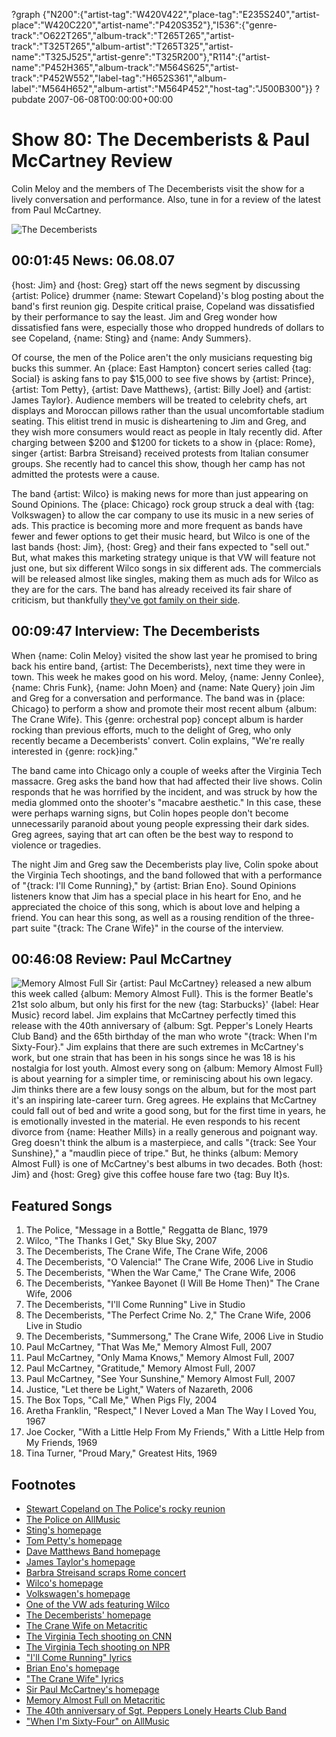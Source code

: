 ?graph {"N200":{"artist-tag":"W420V422","place-tag":"E235S240","artist-place":"W420C220","artist-name":"P420S352"},"I536":{"genre-track":"O622T265","album-track":"T265T265","artist-track":"T325T265","album-artist":"T265T325","artist-name":"T325J525","artist-genre":"T325R200"},"R114":{"artist-name":"P452H365","album-track":"M564S625","artist-track":"P452W552","label-tag":"H652S361","album-label":"M564H652","album-artist":"M564P452","host-tag":"J500B300"}}
?pubdate 2007-06-08T00:00:00+00:00

# Show 80: The Decemberists & Paul McCartney Review
Colin Meloy and the members of The Decemberists visit the show for a lively conversation and performance. Also, tune in for a review of the latest from Paul McCartney.

![The Decemberists](http://static.soundopinions.org/images/2007/decemberists.jpg)

## 00:01:45 News: 06.08.07
{host: Jim} and {host: Greg} start off the news segment by discussing {artist: Police} drummer {name: Stewart Copeland}'s blog posting about the band's first reunion gig. Despite critical praise, Copeland was dissatisfied by their performance to say the least. Jim and Greg wonder how dissatisfied fans were, especially those who dropped hundreds of dollars to see Copeland, {name: Sting} and {name: Andy Summers}. 

Of course, the men of the Police aren't the only musicians requesting big bucks this summer. An {place: East Hampton} concert series called {tag: Social} is asking fans to pay $15,000 to see five shows by {artist: Prince}, {artist: Tom Petty}, {artist: Dave Matthews}, {artist: Billy Joel} and {artist: James Taylor}. Audience members will be treated to celebrity chefs, art displays and Moroccan pillows rather than the usual uncomfortable stadium seating. This elitist trend in music is disheartening to Jim and Greg, and they wish more consumers would react as people in Italy recently did. After charging between $200 and $1200 for tickets to a show in {place: Rome}, singer {artist: Barbra Streisand} received protests from Italian consumer groups. She recently had to cancel this show, though her camp has not admitted the protests were a cause.

The band {artist: Wilco} is making news for more than just appearing on Sound Opinions. The {place: Chicago} rock group struck a deal with {tag: Volkswagen} to allow the car company to use its music in a new series of ads. This practice is becoming more and more frequent as bands have fewer and fewer options to get their music heard, but Wilco is one of the last bands {host: Jim}, {host: Greg} and their fans expected to "sell out." But, what makes this marketing strategy unique is that VW will feature not just one, but six different Wilco songs in six different ads. The commercials will be released almost like singles, making them as much ads for Wilco as they are for the cars. The band has already received its fair share of criticism, but thankfully [they've got family on their side](http://dannymiller.typepad.com/blog/2007/05/the_thanks_he_g.html).

## 00:09:47 Interview: The Decemberists
When {name: Colin Meloy} visited the show last year he promised to bring back his entire band, {artist: The Decemberists}, next time they were in town. This week he makes good on his word. Meloy, {name: Jenny Conlee}, {name: Chris Funk}, {name: John Moen} and {name: Nate Query} join Jim and Greg for a conversation and performance. The band was in {place: Chicago} to perform a show and promote their most recent album {album: The Crane Wife}. This {genre: orchestral pop} concept album is harder rocking than previous efforts, much to the delight of Greg, who only recently became a Decemberists' convert. Colin explains, "We're really interested in {genre: rock}ing."

The band came into Chicago only a couple of weeks after the Virginia Tech massacre. Greg asks the band how that had affected their live shows. Colin responds that he was horrified by the incident, and was struck by how the media glommed onto the shooter's "macabre aesthetic." In this case, these were perhaps warning signs, but Colin hopes people don't become unnecessarily paranoid about young people expressing their dark sides. Greg agrees, saying that art can often be the best way to respond to violence or tragedies.

The night Jim and Greg saw the Decemberists play live, Colin spoke about the Virginia Tech shootings, and the band followed that with a performance of "{track: I'll Come Running}," by {artist: Brian Eno}. Sound Opinions listeners know that Jim has a special place in his heart for Eno, and he appreciated the choice of this song, which is about love and helping a friend. You can hear this song, as well as a rousing rendition of the three-part suite "{track: The Crane Wife}" in the course of the interview.

## 00:46:08 Review: Paul McCartney
![Memory Almost Full](http://is2.mzstatic.com/image/thumb/Music3/v4/32/a9/a8/32a9a890-b49c-794e-5114-99cddfa61bd1/source/600x600bb.jpg "12224/914116246")
Sir {artist: Paul McCartney} released a new album this week called {album: Memory Almost Full}. This is the former Beatle's 21st solo album, but only his first for the new {tag: Starbucks}' {label: Hear Music} record label. Jim explains that McCartney perfectly timed this release with the 40th anniversary of {album: Sgt. Pepper's Lonely Hearts Club Band} and the 65th birthday of the man who wrote "{track: When I'm Sixty-Four}." Jim explains that there are such extremes in McCartney's work, but one strain that has been in his songs since he was 18 is his nostalgia for lost youth. Almost every song on {album: Memory Almost Full} is about yearning for a simpler time, or reminiscing about his own legacy. Jim thinks there are a few lousy songs on the album, but for the most part it's an inspiring late-career turn. Greg agrees. He explains that McCartney could fall out of bed and write a good song, but for the first time in years, he is emotionally invested in the material. He even responds to his recent divorce from {name: Heather Mills} in a really generous and poignant way. Greg doesn't think the album is a masterpiece, and calls "{track: See Your Sunshine}," a "maudlin piece of tripe." But, he thinks {album: Memory Almost Full} is one of McCartney's best albums in two decades. Both {host: Jim} and {host: Greg} give this coffee house fare two {tag: Buy It}s.

## Featured Songs
1. The Police, "Message in a Bottle," Reggatta de Blanc, 1979
2. Wilco, "The Thanks I Get," Sky Blue Sky, 2007
3. The Decemberists, The Crane Wife, The Crane Wife, 2006
4. The Decemberists, "O Valencia!" The Crane Wife, 2006 Live in Studio
5. The Decemberists, "When the War Came," The Crane Wife, 2006
6. The Decemberists, "Yankee Bayonet (I Will Be Home Then)" The Crane Wife, 2006
7. The Decemberists, "I'll Come Running" Live in Studio
8. The Decemberists, "The Perfect Crime No. 2," The Crane Wife, 2006 Live in Studio
9. The Decemberists, "Summersong," The Crane Wife, 2006 Live in Studio
10. Paul McCartney, "That Was Me," Memory Almost Full, 2007
11. Paul McCartney, "Only Mama Knows," Memory Almost Full, 2007
12. Paul McCartney, "Gratitude," Memory Almost Full, 2007
13. Paul McCartney, "See Your Sunshine," Memory Almost Full, 2007
14. Justice, "Let there be Light," Waters of Nazareth, 2006
15. The Box Tops, "Call Me," When Pigs Fly, 2004
16. Aretha Franklin, "Respect," I Never Loved a Man The Way I Loved You, 1967
17. Joe Cocker, "With a Little Help From My Friends," With a Little Help from My Friends, 1969
18. Tina Turner, "Proud Mary," Greatest Hits, 1969

## Footnotes
- [Stewart Copeland on The Police's rocky reunion](http://www.stewartcopeland.net/forum/viewtopic.php?t=2809&postdays=0&postorder=asc&start=0)
- [The Police on AllMusic](http://www.allmusic.com/cg/amg.dll?p=amg&sql=11:gifyxqr5ldhe)
- [Sting's homepage](http://www.sting.com/)
- [Tom Petty's homepage](http://www.tompetty.com/)
- [Dave Matthews Band homepage](http://www.dmband.com/)
- [James Taylor's homepage](http://www.jamestaylor.com/)
- [Barbra Streisand scraps Rome concert](http://www.usatoday.com/life/music/news/2007-05-28-streisand-rome_N.htm)
- [Wilco's homepage](http://www.wilcoworld.net/)
- [Volkswagen's homepage](http://www.vw.com/)
- [One of the VW ads featuring Wilco](http://www.youtube.com/watch?v=0yKPxt9KvBw)
- [The Decemberists' homepage](http://www.decemberists.com/)
- [The Crane Wife on Metacritic](http://www.metacritic.com/music/artists/decemberists/cranewife?q=the%20crane%20wife)
- [The Virginia Tech shooting on CNN](http://www.cnn.com/SPECIALS/2007/virginiatech.shootings/)
- [The Virginia Tech shooting on NPR](http://www.npr.org/templates/story/story.php?storyId=9619385)
- ["I'll Come Running" lyrics](http://www.oldielyrics.com/lyrics/brian_eno/ill_come_running_to_tie_your_shoe.html)
- [Brian Eno's homepage](http://music.hyperreal.org/artists/brian_eno/)
- ["The Crane Wife" lyrics](http://www.sing365.com/music/lyric.nsf/The-Crane-Wife-1-and-2-lyrics-The-Decemberists/858A5158C72DCC8C482571FE000C011B)
- [Sir Paul McCartney's homepage](http://www.paulmccartney.com/)
- [Memory Almost Full on Metacritic](http://www.metacritic.com/music/artists/mccartneypaul/memoryalmostfull?q=memory%20almost%20full)
- [The 40th anniversary of Sgt. Peppers Lonely Hearts Club Band](http://news.bbc.co.uk/2/hi/entertainment/6709649.stm)
- ["When I'm Sixty-Four" on AllMusic](http://www.allmusic.com/cg/amg.dll?p=amg&sql=33:kpfrxqw5ld0e)
